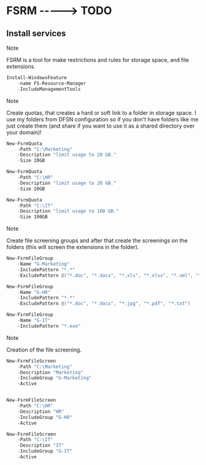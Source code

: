# FSRM -----> TODO

## Install services

> [!NOTE]
> FSRM is a tool for make restrictions and rules for storage space, and file extensions.

```powershell
Install-WindowsFeature
    -name FS-Resource-Manager
    -IncludeManagementTools
```

> [!NOTE]
> Create quotas, that creates a hard or soft link to a folder in storage space. I use my folders from DFSN configuration so if you don't have folders like me just create them (and share if you want to use it as a shared directory over your domain)!

```powershell
New-FsrmQuota
    -Path "C:\Marketing"
    -Description "limit usage to 20 GB."
    -Size 20GB
```

```powershell
New-FsrmQuota
    -Path "C:\HR"
    -Description "limit usage to 20 GB."
    -Size 20GB
```

```powershell
New-FsrmQuota
    -Path "C:\IT"
    -Description "limit usage to 100 GB."
    -Size 100GB
```

> [!NOTE]
> Create file screening groups and after that create the screenings on the folders (this will screen the extensions in the folder).

```powershell
New-FsrmFileGroup
    -Name "G-Marketing"
    -IncludePattern "*.*"
    -ExcludePattern @("*.doc", "*.docx", "*.xls", "*.xlsx", "*.xml", "*.pdf", "*.txt")
```

```powershell
New-FsrmFileGroup
    -Name "G-HR"
    -IncludePattern "*.*"
    -ExcludePattern @("*.doc", "*.docx", "*.jpg", "*.pdf", "*.txt")
```

```powershell
New-FsrmFileGroup
    -Name "G-IT"
    -IncludePattern "*.exe"
```

> [!NOTE]
> Creation of the file screening.


```powershell
New-FsrmFileScreen
    -Path "C:\Marketing"
    -Description "Marketing"
    -IncludeGroup "G-Marketing"
    -Active
```

```powershell

New-FsrmFileScreen
    -Path "C:\HR"
    -Description "HR"
    -IncludeGroup "G-HR"
    -Active
```

```powershell
New-FsrmFileScreen
    -Path "C:\IT"
    -Description "IT"
    -IncludeGroup "G-IT"
    -Active
```
